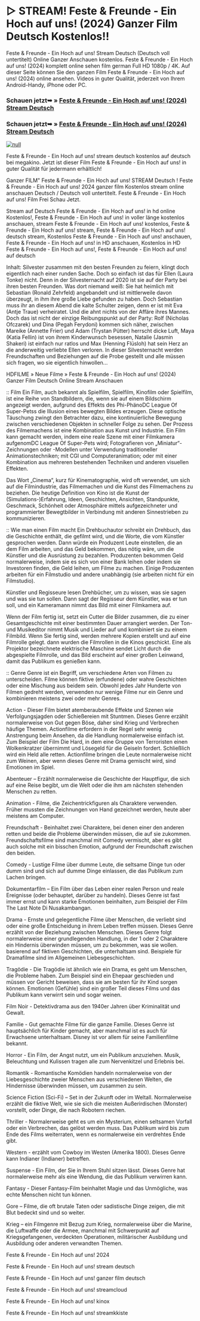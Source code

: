 # ▷ STREAM! Feste & Freunde - Ein Hoch auf uns! (2024) Ganzer Film Deutsch Kostenlos!!

Feste & Freunde - Ein Hoch auf uns! Stream Deutsch (Deutsch voll untertitelt) Online Ganzer Anschauen kostenlos. Feste & Freunde - Ein Hoch auf uns! (2024) komplett online sehen film german Full HD 1080p / 4K. Auf dieser Seite können Sie den ganzen Film Feste & Freunde - Ein Hoch auf uns! (2024) online ansehen. Videos in guter Qualität, jederzeit von Ihrem Android-Handy, iPhone oder PC.

### Schauen jetzt➥ » [Feste & Freunde - Ein Hoch auf uns! (2024) Stream Deutsch](https://t.co/iPkTJcbmfk)

### Schauen jetzt➥ » [Feste & Freunde - Ein Hoch auf uns! (2024) Stream Deutsch](https://t.co/iPkTJcbmfk)

[![null](https://static.wixstatic.com/media/855a25_043b5abeb4ae4d35ac003198e7fe56ed~mv2.gif)](https://t.co/iPkTJcbmfk)

Feste & Freunde - Ein Hoch auf uns! stream deutsch kostenlos auf deutsch bei megakino. Jetzt ist dieser Film Feste & Freunde - Ein Hoch auf uns! in guter Qualität für jedermann erhältlich!

Ganzer FILM" Feste & Freunde - Ein Hoch auf uns! STREAM Deutsch ! Feste & Freunde - Ein Hoch auf uns! 2024 ganzer film Kostenlos stream online anschauen Deutsch / Deutsch voll untertitelt. Feste & Freunde - Ein Hoch auf uns! Film Frei Schau Jetzt.

Stream auf Deutsch Feste & Freunde - Ein Hoch auf uns! in hd online Kostenlos!, Feste & Freunde - Ein Hoch auf uns! in voller länge kostenlos anschauen, stream Feste & Freunde - Ein Hoch auf uns! kostenlos, Feste & Freunde - Ein Hoch auf uns! stream, Feste & Freunde - Ein Hoch auf uns! deutsch stream, Kostenlos Feste & Freunde - Ein Hoch auf uns! anschauen, Feste & Freunde - Ein Hoch auf uns! in HD anschauen, Kostenlos in HD Feste & Freunde - Ein Hoch auf uns!, Feste & Freunde - Ein Hoch auf uns! auf deutsch

Inhalt: Silvester zusammen mit den besten Freunden zu feiern, klingt doch eigentlich nach einer runden Sache. Doch so einfach ist das für Ellen (Laura Tonke) nicht. Denn in der Silvesternacht auf 2020 ist sie auf der Party bei ihren besten Freunden. Was dort niemand weiß: Sie hat heimlich mit Sebastian (Ronald Zehrfeld) angebandelt und ist mittlerweile davon überzeugt, in ihm ihre große Liebe gefunden zu haben. Doch Sebastian muss ihr an diesem Abend die kalte Schulter zeigen, denn er ist mit Eva (Antje Traue) verheiratet. Und die ahnt nichts von der Affäre ihres Mannes. Doch das ist nicht der einzige Reibungspunkt auf der Party: Rolf (Nicholas Ofczarek) und Dina (Pegah Ferydoni) kommen sich näher, zwischen Mareike (Annette Frier) und Adam (Trystan Pütter) herrscht dicke Luft, Maya (Katia Fellin) ist von ihrem Kinderwunsch besessen, Natalie (Jasmin Shakeri) ist einfach nur ratlos und Max (Henning Flüsloh) hat sein Herz an die anderweitig verliebte Ellen verloren. In dieser Silvesternacht werden Freundschaften und Beziehungen auf die Probe gestellt und alle müssen sich fragen, wo sie eigentlich hinwollen...

HDFILME » Neue Filme » Feste & Freunde - Ein Hoch auf uns! (2024) Ganzer Film Deutsch Online Stream Anschauen

:: Film
Ein Film, auch bekannt als Spielfilm, Spielfilm, Kinofilm oder Spielfilm, ist eine Reihe von Standbildern, die, wenn sie auf einem Bildschirm angezeigt werden, aufgrund des Effekts des Phi-PhänoDC League Of Super-Petss die Illusion eines bewegten Bildes erzeugen. Diese optische Täuschung zwingt den Betrachter dazu, eine kontinuierliche Bewegung zwischen verschiedenen Objekten in schneller Folge zu sehen. Der Prozess des Filmemachens ist eine Kombination aus Kunst und Industrie. Ein Film kann gemacht werden, indem eine reale Szene mit einer Filmkamera aufgenomDC League Of Super-Pets wird; Fotografieren von „Miniatur“-Zeichnungen oder -Modellen unter Verwendung traditioneller Animationstechniken; mit CGI und Computeranimation; oder mit einer Kombination aus mehreren bestehenden Techniken und anderen visuellen Effekten.

Das Wort „Cinema“, kurz für Kinematographie, wird oft verwendet, um sich auf die Filmindustrie, das Filmemachen und die Kunst des Filmemachens zu beziehen. Die heutige Definition von Kino ist die Kunst der (Simulations-)Erfahrung, Ideen, Geschichten, Ansichten, Standpunkte, Geschmack, Schönheit oder Atmosphäre mittels aufgezeichneter und programmierter Bewegtbilder in Verbindung mit anderen Sinnestrieben zu kommunizieren.

:: Wie man einen Film macht
Ein Drehbuchautor schreibt ein Drehbuch, das die Geschichte enthält, die gefilmt wird, und die Worte, die vom Künstler gesprochen werden. Dann würde ein Produzent Leute einstellen, die an dem Film arbeiten, und das Geld bekommen, das nötig wäre, um die Künstler und die Ausrüstung zu bezahlen. Produzenten bekommen Geld normalerweise, indem sie es sich von einer Bank leihen oder indem sie Investoren finden, die Geld leihen, um Filme zu machen. Einige Produzenten arbeiten für ein Filmstudio und andere unabhängig (sie arbeiten nicht für ein Filmstudio).

Künstler und Regisseure lesen Drehbücher, um zu wissen, was sie sagen und was sie tun sollen. Dann sagt der Regisseur dem Künstler, was er tun soll, und ein Kameramann nimmt das Bild mit einer Filmkamera auf.

Wenn der Film fertig ist, setzt ein Cutter die Bilder zusammen, die zu einer Gesamtgeschichte mit einer bestimmten Dauer arrangiert werden. Der Ton- und Musikeditor nimmt Musik und Lieder auf und kombiniert sie zu einem Filmbild. Wenn Sie fertig sind, werden mehrere Kopien erstellt und auf eine Filmrolle gelegt. dann wurden die Filmrollen in die Kinos geschickt. Eine als Projektor bezeichnete elektrische Maschine sendet Licht durch die abgespielte Filmrolle, und das Bild erscheint auf einer großen Leinwand, damit das Publikum es genießen kann.

:: Genre
Genre ist ein Begriff, um verschiedene Arten von Filmen zu unterscheiden. Filme können fiktive (erfundene) oder wahre Geschichten oder eine Mischung aus beidem sein. Obwohl jedes Jahr Hunderte von Filmen gedreht werden, verwenden nur wenige Filme nur ein Genre und kombinieren meistens zwei oder mehr Genres.

Action - Dieser Film bietet atemberaubende Effekte und Szenen wie Verfolgungsjagden oder Schießereien mit Stuntmen. Dieses Genre erzählt normalerweise von Gut gegen Böse, daher sind Krieg und Verbrechen häufige Themen. Actionfilme erfordern in der Regel sehr wenig Anstrengung beim Ansehen, da die Handlung normalerweise einfach ist. Zum Beispiel der Film Die Hard, in dem eine Gruppe von Terroristen einen Wolkenkratzer übernimmt und Lösegeld für die Geiseln fordert. Schließlich wird ein Held alle retten. Actionfilme bringen die Leute normalerweise nicht zum Weinen, aber wenn dieses Genre mit Drama gemischt wird, sind Emotionen im Spiel.

Abenteuer – Erzählt normalerweise die Geschichte der Hauptfigur, die sich auf eine Reise begibt, um die Welt oder die ihm am nächsten stehenden Menschen zu retten.

Animation - Filme, die Zeichentrickfiguren als Charaktere verwenden. Früher mussten die Zeichnungen von Hand gezeichnet werden, heute aber meistens am Computer.

Freundschaft - Beinhaltet zwei Charaktere, bei denen einer den anderen retten und beide die Probleme überwinden müssen, die auf sie zukommen. Freundschaftsfilme sind manchmal mit Comedy vermischt, aber es gibt auch solche mit ein bisschen Emotion, aufgrund der Freundschaft zwischen den beiden.

Comedy - Lustige Filme über dumme Leute, die seltsame Dinge tun oder dumm sind und sich auf dumme Dinge einlassen, die das Publikum zum Lachen bringen.

Dokumentarfilm – Ein Film über das Leben einer realen Person und reale Ereignisse (oder behauptet, darüber zu handeln). Dieses Genre ist fast immer ernst und kann starke Emotionen beinhalten, zum Beispiel der Film The Last Note Di Nusakambangan.

Drama - Ernste und gelegentliche Filme über Menschen, die verliebt sind oder eine große Entscheidung in ihrem Leben treffen müssen. Dieses Genre erzählt von der Beziehung zwischen Menschen. Dieses Genre folgt normalerweise einer grundlegenden Handlung, in der 1 oder 2 Charaktere ein Hindernis überwinden müssen, um zu bekommen, was sie wollen. basierend auf fiktiven Geschichten, die unterhaltsam sind. Beispiele für Dramafilme sind im Allgemeinen Liebesgeschichten.

Tragödie - Die Tragödie ist ähnlich wie ein Drama, es geht um Menschen, die Probleme haben. Zum Beispiel sind ein Ehepaar geschieden und müssen vor Gericht beweisen, dass sie am besten für ihr Kind sorgen können. Emotionen (Gefühle) sind ein großer Teil dieses Films und das Publikum kann verwirrt sein und sogar weinen.

Film Noir - Detektivdrama aus den 1940er Jahren über Kriminalität und Gewalt.

Familie - Gut gemachte Filme für die ganze Familie. Dieses Genre ist hauptsächlich für Kinder gemacht, aber manchmal ist es auch für Erwachsene unterhaltsam. Disney ist vor allem für seine Familienfilme bekannt.

Horror - Ein Film, der Angst nutzt, um ein Publikum anzuziehen. Musik, Beleuchtung und Kulissen tragen alle zum Nervenkitzel und Erlebnis bei.

Romantik - Romantische Komödien handeln normalerweise von der Liebesgeschichte zweier Menschen aus verschiedenen Welten, die Hindernisse überwinden müssen, um zusammen zu sein.

Science Fiction (Sci-Fi) – Set in der Zukunft oder im Weltall. Normalerweise erzählt die fiktive Welt, wie sie sich die meisten Außerirdischen (Monster) vorstellt, oder Dinge, die nach Robotern riechen.

Thriller - Normalerweise geht es um ein Mysterium, einen seltsamen Vorfall oder ein Verbrechen, das gelöst werden muss. Das Publikum wird bis zum Ende des Films weiterraten, wenn es normalerweise ein verdrehtes Ende gibt.

Western - erzählt vom Cowboy im Westen (Amerika 1800). Dieses Genre kann Indianer (Indianer) betreffen.

Suspense - Ein Film, der Sie in Ihrem Stuhl sitzen lässt. Dieses Genre hat normalerweise mehr als eine Wendung, die das Publikum verwirren kann.

Fantasy - Dieser Fantasy-Film beinhaltet Magie und das Unmögliche, was echte Menschen nicht tun können.

Gore – Filme, die oft brutale Taten oder sadistische Dinge zeigen, die mit Blut bedeckt sind und so weiter.

Krieg – ein Filmgenre mit Bezug zum Krieg, normalerweise über die Marine, die Luftwaffe oder die Armee, manchmal mit Schwerpunkt auf Kriegsgefangenen, verdeckten Operationen, militärischer Ausbildung und Ausbildung oder anderen verwandten Themen.

Feste & Freunde - Ein Hoch auf uns! 2024

Feste & Freunde - Ein Hoch auf uns! stream deutsch

Feste & Freunde - Ein Hoch auf uns! ganzer film deutsch

Feste & Freunde - Ein Hoch auf uns! streamcloud

Feste & Freunde - Ein Hoch auf uns! kinox

Feste & Freunde - Ein Hoch auf uns! streamkkiste
